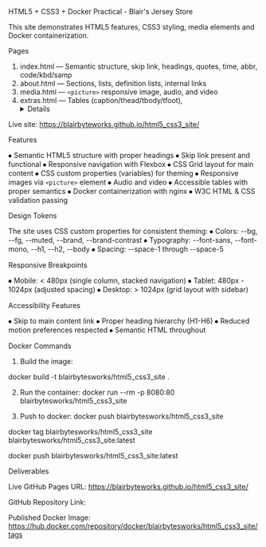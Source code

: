 HTML5 + CSS3 + Docker Practical - Blair's Jersey Store

This site demonstrates HTML5 features, CSS3 styling, media elements and Docker containerization.

Pages

1.	index.html — Semantic structure, skip link, headings, quotes, time, abbr, code/kbd/samp
2.	about.html — Sections, lists, definition lists, internal links
3.	media.html — `<picture>` responsive image, audio, and video
4.	extras.html — Tables (caption/thead/tbody/tfoot), <details>, <dialog>, <progress>, <meter>

Live site: https://blairbyteworks.github.io/html5_css3_site/

Features

⦁	Semantic HTML5 structure with proper headings
⦁	Skip link present and functional
⦁	Responsive navigation with Flexbox
⦁	CSS Grid layout for main content
⦁	CSS custom properties (variables) for theming
⦁	Responsive images via `<picture>` element
⦁	Audio and video
⦁	Accessible tables with proper semantics
⦁	Docker containerization with nginx
⦁	W3C HTML & CSS validation passing

Design Tokens

The site uses CSS custom properties for consistent theming:
⦁	Colors: --bg, --fg, --muted, --brand, --brand-contrast
⦁	Typography: --font-sans, --font-mono, --h1, --h2, --body
⦁	Spacing: --space-1 through --space-5

Responsive Breakpoints

⦁	Mobile: < 480px (single column, stacked navigation)
⦁	Tablet: 480px - 1024px (adjusted spacing)
⦁	Desktop: > 1024px (grid layout with sidebar)

Accessibility Features

⦁	Skip to main content link
⦁	Proper heading hierarchy (H1-H6)
⦁	Reduced motion preferences respected
⦁	Semantic HTML throughout


Docker Commands

1.	Build the image:

docker build -t blairbytesworks/html5_css3_site .

2.	Run the container:
docker run --rm -p 8080:80 blairbytesworks/html5_css3_site

3.	Push to docker:
docker push blairbytesworks/html5_css3_site

docker tag blairbytesworks/html5_css3_site blairbytesworks/html5_css3_site:latest

   docker push blairbytesworks/html5_css3_site:latest


Deliverables

Live GitHub Pages URL: https://blairbyteworks.github.io/html5_css3_site/

GitHub Repository Link:

Published Docker Image: https://hub.docker.com/repository/docker/blairbytesworks/html5_css3_site/tags
